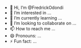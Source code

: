 - 👋 Hi, I’m @FredrickOdondi
- 👀 I’m interested in ...
- 🌱 I’m currently learning ...
- 💞️ I’m looking to collaborate on ...
- 📫 How to reach me ...
- 😄 Pronouns: ...
- ⚡ Fun fact: ...

<!---
FredrickOdondi/FredrickOdondi is a ✨ special ✨ repository because its `README.md` (this file) appears on your GitHub profile.
You can click the Preview link to take a look at your changes.
--->
